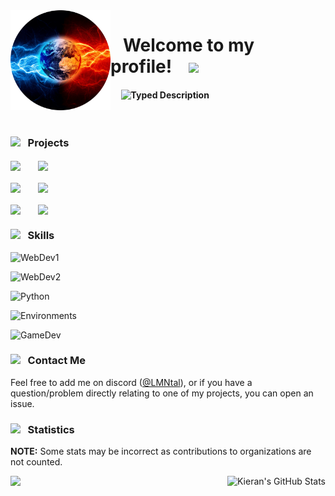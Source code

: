 <img align="left" alt="Avatar" width="160px" src="https://raw.githubusercontent.com/Kieran-Lock/Kieran-Lock/master/assets/avatar.png" />

<div>
    <h1>&nbsp;&nbsp;&nbsp;Welcome to my profile!&nbsp;&nbsp;&nbsp;&nbsp;<img src="https://media.giphy.com/media/hvRJCLFzcasrR4ia7z/giphy.gif" width="35"></h1>
    <h4>&nbsp;&nbsp;&nbsp;&nbsp;&nbsp;<img alt="Typed Description" src="https://readme-typing-svg.herokuapp.com?font=Noto+Sans&size=28&duration=3500&pause=500&color=E6EDF3&width=435&lines=Hi!+​+I'm+Kieran+Lock;Software+%2F+Web+Developer;Proficient+with+React+/+Svelte;Located+in+England%2C+UK" /></h4>
</div>
<br />

<h3><img src="https://media2.giphy.com/media/QssGEmpkyEOhBCb7e1/giphy.gif?cid=ecf05e47a0n3gi1bfqntqmob8g9aid1oyj2wr3ds3mg700bl&rid=giphy.gif" width ="30"> &nbsp;&nbsp;Projects</h3>

<div>
    <a href="https://github.com/Racing-League-Tools/Public-README"><img align="center" src="https://github-readme-stats.vercel.app/api/pin/?username=Racing-League-Tools&repo=Public-README&title_color=ffffff&text_color=c9cacc&icon_color=2bbc8a&bg_color=1d1f21" width="350px" /></a>&nbsp;&nbsp;&nbsp;&nbsp;&nbsp;&nbsp;
    <a href="https://github.com/Racing-League-Tools/Public-README"><img align="center" src="https://github-readme-stats.vercel.app/api/pin/?username=Racing-League-Tools&repo=Public-README&title_color=ffffff&text_color=c9cacc&icon_color=2bbc8a&bg_color=1d1f21" width="350px" /></a>
</div>
<br />
<div>
    <a href="https://github.com/Kieran-Lock/XtermGUI"><img align="center" src="https://github-readme-stats.vercel.app/api/pin/?username=Kieran-Lock&repo=XtermGUI&title_color=ffffff&text_color=c9cacc&icon_color=2bbc8a&bg_color=1d1f21" width="350px" /></a>&nbsp;&nbsp;&nbsp;&nbsp;&nbsp;&nbsp;
    <a href="https://github.com/Kieran-Lock/SQLiteFrame"><img align="center" src="https://github-readme-stats.vercel.app/api/pin/?username=Kieran-Lock&repo=SQLiteFrame&title_color=ffffff&text_color=c9cacc&icon_color=2bbc8a&bg_color=1d1f21" width="350px" /></a>
</div>
<br />
<div>
    <a href="https://github.com/Kieran-Lock/AutoKahoot"><img align="center" src="https://github-readme-stats.vercel.app/api/pin/?username=Kieran-Lock&repo=AutoKahoot&title_color=ffffff&text_color=c9cacc&icon_color=2bbc8a&bg_color=1d1f21" width="350px" /></a>&nbsp;&nbsp;&nbsp;&nbsp;&nbsp;&nbsp;
    <a href="https://github.com/Kieran-Lock/Reddit-GOD"><img align="center" src="https://github-readme-stats.vercel.app/api/pin/?username=Kieran-Lock&repo=Reddit-GOD&title_color=ffffff&text_color=c9cacc&icon_color=2bbc8a&bg_color=1d1f21" width="350px" /></a>
</div>

<h3><img src="https://media.giphy.com/media/fjOdkUskrUGyOZTHhQ/giphy.gif" width ="30"> &nbsp;&nbsp;Skills</h3>

![WebDev1](https://skillicons.dev/icons?i=ts,js,html,css)


![WebDev2](https://skillicons.dev/icons?i=firebase,gcp,react,nextjs)


![Python](https://skillicons.dev/icons?i=py,discord,raspberrypi,flask)


![Environments](https://skillicons.dev/icons?i=vscode,stackoverflow,github,git)


![GameDev](https://skillicons.dev/icons?i=cs,unity,unreal,arduino)


<h3><img src="https://media.giphy.com/media/ZqaZekJ3mPMmeMew4A/giphy.gif" width ="35"> &nbsp;&nbsp;Contact Me</h3>

Feel free to add me on discord ([@LMNtal](https://discordapp.com/users/380798738295422978)), or if you have a question/problem directly relating to one of my projects, you can open an issue.

<h3><img src="https://media.giphy.com/media/cj87CxfRtrUifF3Ryk/giphy.gif" width="30"> &nbsp;&nbsp;Statistics</h3>

**NOTE:** Some stats may be incorrect as contributions to organizations are not counted.

<div>
    <img align="left" src="https://github-readme-stats.vercel.app/api/top-langs/?username=Kieran-Lock&hide=java,html,tex&title_color=ffffff&text_color=c9cacc&icon_color=2bbc8a&bg_color=1d1f21&langs_count=3" />
    <img align="right" src="https://github-readme-stats.vercel.app/api?username=Kieran-Lock&show_icons=true&line_height=27&count_private=true&title_color=ffffff&text_color=c9cacc&icon_color=2bbc8a&bg_color=1d1f21" alt="Kieran's GitHub Stats" />
</div>
